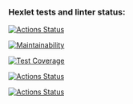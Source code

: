 ### Hexlet tests and linter status:
[![Actions Status](https://github.com/Lodo4ka/frontend-project-lvl3/workflows/hexlet-check/badge.svg?branch=)](https://github.com/Lodo4ka/frontend-project-lvl3/actions?query=branch:)

[![Maintainability](https://api.codeclimate.com/v1/badges/6152ace60a3bde5ccd05/maintainability)](https://codeclimate.com/github/Lodo4ka/frontend-project-lvl3/maintainability)

[![Test Coverage](https://api.codeclimate.com/v1/badges/6152ace60a3bde5ccd05/test_coverage)](https://codeclimate.com/github/Lodo4ka/frontend-project-lvl3/test_coverage)

[![Actions Status](https://github.com/Lodo4ka/frontend-project-lvl3/workflows/Linter/badge.svg)](https://github.com/Lodo4ka/frontend-project-lvl3/actions/workflows/lint-check.yml)

[![Actions Status](https://github.com/Lodo4ka/frontend-project-lvl3/workflows/Tests/badge.svg)](https://github.com/Lodo4ka/frontend-project-lvl3/actions/workflows/tests-check.yml)
